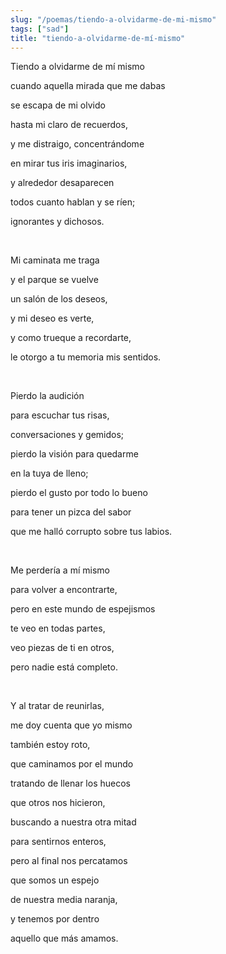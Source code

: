 ```yaml
---
slug: "/poemas/tiendo-a-olvidarme-de-mi-mismo"
tags: ["sad"]
title: "tiendo-a-olvidarme-de-mí-mismo"
---
```

Tiendo a olvidarme de mí mismo

cuando aquella mirada que me dabas

se escapa de mi olvido

hasta mi claro de recuerdos,

y me distraigo, concentrándome

en mirar tus iris imaginarios,

y alrededor desaparecen

todos cuanto hablan y se ríen;

ignorantes y dichosos.

&nbsp;

Mi caminata me traga

y el parque se vuelve

un salón de los deseos,

y mi deseo es verte,

y como trueque a recordarte,

le otorgo a tu memoria mis sentidos.

&nbsp;

Pierdo la audición

para escuchar tus risas,

conversaciones y gemidos;

pierdo la visión para quedarme

en la tuya de lleno;

pierdo el gusto por todo lo bueno

para tener un pizca del sabor

que me halló corrupto sobre tus labios.

&nbsp;

Me perdería a mí mismo

para volver a encontrarte,

pero en este mundo de espejismos

te veo en todas partes,

veo piezas de ti en otros,

pero nadie está completo.

&nbsp;

Y al tratar de reunirlas,

me doy cuenta que yo mismo

también estoy roto,

que caminamos por el mundo

tratando de llenar los huecos

que otros nos hicieron,

buscando a nuestra otra mitad

para sentirnos enteros,

pero al final nos percatamos

que somos un espejo

de nuestra media naranja,

y tenemos por dentro

aquello que más amamos.